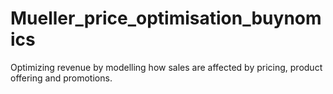 # Mueller_price_optimisation_buynomics
Optimizing revenue by modelling how sales are affected by pricing, product offering and promotions.
